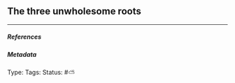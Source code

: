 ## The three unwholesome roots  # 



___

##### References


##### Metadata
Type: 
Tags:
Status: #⛅️ 